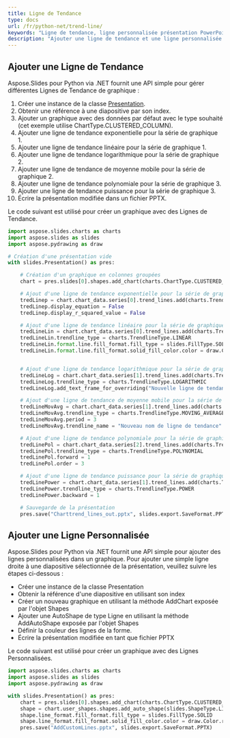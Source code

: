 ```yaml
---
title: Ligne de Tendance
type: docs
url: /fr/python-net/trend-line/
keywords: "Ligne de tendance, ligne personnalisée présentation PowerPoint, Python, Aspose.Slides pour Python via .NET"
description: "Ajouter une ligne de tendance et une ligne personnalisée aux présentations PowerPoint en Python"
---
```


## **Ajouter une Ligne de Tendance**
Aspose.Slides pour Python via .NET fournit une API simple pour gérer différentes Lignes de Tendance de graphique :

1. Créer une instance de la classe [Presentation](https://reference.aspose.com/slides/python-net/aspose.slides/presentation/).
1. Obtenir une référence à une diapositive par son index.
1. Ajouter un graphique avec des données par défaut avec le type souhaité (cet exemple utilise ChartType.CLUSTERED_COLUMN).
1. Ajouter une ligne de tendance exponentielle pour la série de graphique 1.
1. Ajouter une ligne de tendance linéaire pour la série de graphique 1.
1. Ajouter une ligne de tendance logarithmique pour la série de graphique 2.
1. Ajouter une ligne de tendance de moyenne mobile pour la série de graphique 2.
1. Ajouter une ligne de tendance polynomiale pour la série de graphique 3.
1. Ajouter une ligne de tendance puissance pour la série de graphique 3.
1. Écrire la présentation modifiée dans un fichier PPTX.

Le code suivant est utilisé pour créer un graphique avec des Lignes de Tendance.

```py
import aspose.slides.charts as charts
import aspose.slides as slides
import aspose.pydrawing as draw

# Création d'une présentation vide
with slides.Presentation() as pres:

    # Création d'un graphique en colonnes groupées
    chart = pres.slides[0].shapes.add_chart(charts.ChartType.CLUSTERED_COLUMN, 20, 20, 500, 400)

    # Ajout d'une ligne de tendance exponentielle pour la série de graphique 1
    tredLinep = chart.chart_data.series[0].trend_lines.add(charts.TrendlineType.EXPONENTIAL)
    tredLinep.display_equation = False
    tredLinep.display_r_squared_value = False

    # Ajout d'une ligne de tendance linéaire pour la série de graphique 1
    tredLineLin = chart.chart_data.series[0].trend_lines.add(charts.TrendlineType.LINEAR)
    tredLineLin.trendline_type = charts.TrendlineType.LINEAR
    tredLineLin.format.line.fill_format.fill_type = slides.FillType.SOLID
    tredLineLin.format.line.fill_format.solid_fill_color.color = draw.Color.red


    # Ajout d'une ligne de tendance logarithmique pour la série de graphique 2
    tredLineLog = chart.chart_data.series[1].trend_lines.add(charts.TrendlineType.LOGARITHMIC)
    tredLineLog.trendline_type = charts.TrendlineType.LOGARITHMIC
    tredLineLog.add_text_frame_for_overriding("Nouvelle ligne de tendance logarithmique")

    # Ajout d'une ligne de tendance de moyenne mobile pour la série de graphique 2
    tredLineMovAvg = chart.chart_data.series[1].trend_lines.add(charts.TrendlineType.MOVING_AVERAGE)
    tredLineMovAvg.trendline_type = charts.TrendlineType.MOVING_AVERAGE
    tredLineMovAvg.period = 3
    tredLineMovAvg.trendline_name = "Nouveau nom de ligne de tendance"

    # Ajout d'une ligne de tendance polynomiale pour la série de graphique 3
    tredLinePol = chart.chart_data.series[2].trend_lines.add(charts.TrendlineType.POLYNOMIAL)
    tredLinePol.trendline_type = charts.TrendlineType.POLYNOMIAL
    tredLinePol.forward = 1
    tredLinePol.order = 3

    # Ajout d'une ligne de tendance puissance pour la série de graphique 3
    tredLinePower = chart.chart_data.series[1].trend_lines.add(charts.TrendlineType.POWER)
    tredLinePower.trendline_type = charts.TrendlineType.POWER
    tredLinePower.backward = 1

    # Sauvegarde de la présentation
    pres.save("Charttrend_lines_out.pptx", slides.export.SaveFormat.PPTX)
```



## **Ajouter une Ligne Personnalisée**
Aspose.Slides pour Python via .NET fournit une API simple pour ajouter des lignes personnalisées dans un graphique. Pour ajouter une simple ligne droite à une diapositive sélectionnée de la présentation, veuillez suivre les étapes ci-dessous :

- Créer une instance de la classe Presentation
- Obtenir la référence d'une diapositive en utilisant son index
- Créer un nouveau graphique en utilisant la méthode AddChart exposée par l'objet Shapes
- Ajouter une AutoShape de type Ligne en utilisant la méthode AddAutoShape exposée par l'objet Shapes
- Définir la couleur des lignes de la forme.
- Écrire la présentation modifiée en tant que fichier PPTX

Le code suivant est utilisé pour créer un graphique avec des Lignes Personnalisées.

```py
import aspose.slides.charts as charts
import aspose.slides as slides
import aspose.pydrawing as draw

with slides.Presentation() as pres:
    chart = pres.slides[0].shapes.add_chart(charts.ChartType.CLUSTERED_COLUMN, 100, 100, 500, 400)
    shape = chart.user_shapes.shapes.add_auto_shape(slides.ShapeType.LINE, 0, chart.height / 2, chart.width, 0)
    shape.line_format.fill_format.fill_type = slides.FillType.SOLID
    shape.line_format.fill_format.solid_fill_color.color = draw.Color.red
    pres.save("AddCustomLines.pptx", slides.export.SaveFormat.PPTX)
```